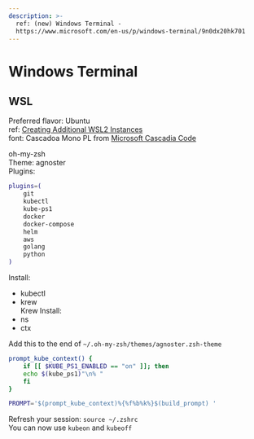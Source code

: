 ```yaml
---
description: >-
  ref: (new) Windows Terminal -
  https://www.microsoft.com/en-us/p/windows-terminal/9n0dx20hk701
---
```


# Windows Terminal

## WSL

Preferred flavor: Ubuntu  
ref: [Creating Additional WSL2 Instances](https://commonplace.sanctus.dev/resources/windows/wsl2/creating-additional-wsl2-instances)  
font: Cascadoa Mono PL from [Microsoft Cascadia Code](https://github.com/microsoft/cascadia-code/releases)

oh-my-zsh  
Theme: agnoster  
Plugins:

```bash
plugins=(
	git
	kubectl
	kube-ps1
	docker
	docker-compose
	helm
	aws
	golang
	python
)
```

Install:  
- kubectl  
- krew  
Krew Install:  
- ns  
- ctx

Add this to the end of `~/.oh-my-zsh/themes/agnoster.zsh-theme`

```bash
prompt_kube_context() {
	if [[ $KUBE_PS1_ENABLED == "on" ]]; then
    echo $(kube_ps1)"\n% " 
	fi
}

PROMPT='$(prompt_kube_context)%{%f%b%k%}$(build_prompt) '
```

Refresh your session: `source ~/.zshrc`  
You can now use `kubeon` and `kubeoff`

